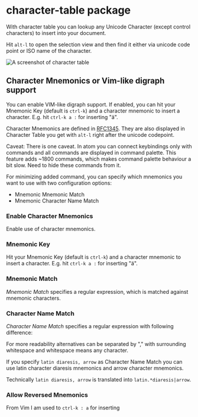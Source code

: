 # character-table package

With character table you can lookup any Unicode Character (except control characters) to insert into your document.

Hit `alt-l` to open the selection view and then find it either via
unicode code point or ISO name of the character.

![A screenshot of character table](https://raw.githubusercontent.com/klorenz/atom-character-table/master/character-table.png)


## Character Mnemonics or Vim-like digraph support

You can enable VIM-like digraph support.  If enabled, you can hit
your Mnemonic Key (default is `ctrl-k`) and a character mnemonic to
insert a character.  E.g. hit `ctrl-k a :` for inserting "ä".

Character Mnemonics are defined in [RFC1345](https://tools.ietf.org/html/rfc1345).  They are also
displayed in Character Table you get with `alt-l` right after the
unicode codepoint.

Caveat: There is one caveat.  In atom you can connect keybindings only
with commands and all commands are displayed in command palette.  This
feature adds ~1800 commands, which makes command palette behaviour a
bit slow.  Need to hide these commands from it.

For minimizing added command, you can specify which mnemonics you want
to use with two configuration options:

- Mnemonic Mnemonic Match
- Mnemonic Character Name Match

### Enable Character Mnemonics

Enable use of character mnemonics.

### Mnemonic Key

Hit your Mnemonic Key (default is `ctrl-k`) and a character mnemonic to
insert a character.  E.g. hit `ctrl-k a :` for inserting "ä".

### Mnemonic Match

*Mnemonic Match* specifies a regular expression, which is matched against
mnemonic characters.

### Character Name Match

*Character Name Match* specifies a regular expression with following difference:

For more readability alternatives can be separated by "," with
surrounding whitespace and whitespace means any character.

If you specify `latin diaresis, arrow` as Character Name Match you
can use latin character diaresis mnemonics and arrow character mnemonics.

Technically `latin diaresis, arrow` is translated into `latin.*diaresis|arrow`.

### Allow Reversed Mnemonics

From Vim I am used to `ctrl-k : a` for inserting
